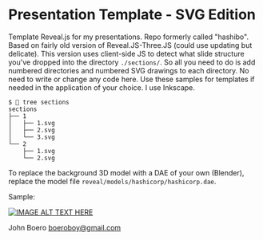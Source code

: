 # Presentation Template - SVG Edition
Template Reveal.js for my presentations. Repo formerly called "hashibo". Based on fairly old version of Reveal.JS-Three.JS (could use updating but delicate). This version uses client-side JS to detect what slide structure you've dropped into the directory `./sections/`. So all you need to do is add numbered directories and numbered SVG drawings to each directory.  No need to write or change any code here.  Use these samples for templates if needed in the application of your choice.  I use Inkscape.

```
$  tree sections
sections
├── 1
│   ├── 1.svg
│   ├── 2.svg
│   └── 3.svg
└── 2
    ├── 1.svg
    └── 2.svg
```
To replace the background 3D model with a DAE of your own (Blender), replace the model file `reveal/models/hashicorp/hashicorp.dae`.

Sample:

[![IMAGE ALT TEXT HERE](https://img.youtube.com/vi/B56IL7125xM/0.jpg)](https://www.youtube.com/watch?v=B56IL7125xM)

John Boero
boeroboy@gmail.com
